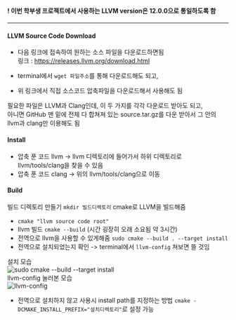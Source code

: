 #### ! 이번 학부생 프로젝트에서 사용하는 LLVM version은 12.0.0으로 통일하도록 함  

---

#### LLVM Source Code Download
- 다음 링크에 접속하여 원하는 소스 파일을 다운로드하면됨  
링크 : https://releases.llvm.org/download.html

- terminal에서 ``` wget 파일주소 ```를 통해 다운로드해도 되고,  
- 위 링크에서 직접 소스코드 압축파일을 다운로드해서 사용해도 됨

필요한 파일은 LLVM과 Clang인데, 이 두 가지를 각각 다운로드 받아도 되고,  
아니면 GitHub 맨 밑에 전체 다 합쳐져 있는 source.tar.gz를 다운 받아서 그 안의 llvm과 clang만 이용해도 됨

#### Install
- 압축 푼 코드 llvm -> llvm 디렉토리에 들어가서 하위 디렉토리로 llvm/tools/clang을 찾을 수 있음
- 압축 푼 코드 clang -> 위의 llvm/tools/clang으로 이동

#### Build
빌드 디렉토리 만들기 ``` mkdir 빌드디렉토리 ```
cmake로 LLVM을 빌드해줌
- ``` cmake "llvm source code root" ```
- llvm 빌드 ``` cmake --build ``` (시간 굉장히 오래 소요됨 약 3시간)
- 전역으로 llvm을 사용할 수 있게해줌 ``` sudo cmake --build . --target install ```
- 전역으로 설치되었는지 확인 -> terminal에서 ``` llvm-config ``` 쳐보면 뜰 것임  

설치 모습  
![sudo cmake --build   --target install](https://user-images.githubusercontent.com/88612547/140647282-a1c8f34b-02eb-49b0-9192-92d2b8673b95.png)  
llvm-config 눌러본 모습  
![llvm-config](https://user-images.githubusercontent.com/88612547/140647337-3aee934d-0039-40b6-9f21-6910b6a8131e.png)  

- 전역으로 설치하지 않고 사용시 install path를 지정하는 방법 ``` cmake -DCMAKE_INSTALL_PREFIX="설치디렉토리" ```로 설정 가능

